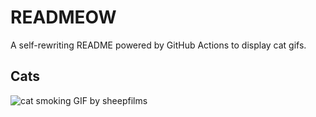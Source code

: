 # READMEOW

A self-rewriting README powered by GitHub Actions to display cat gifs.

## Cats

![cat smoking GIF by sheepfilms](https://media0.giphy.com/media/l0ExdMHUDKteztyfe/200.gif?cid=9acd02dadfdoi4nnjihmt05f6b8chzzjqdyk1zvpipxtxanl&ep=v1_gifs_search&rid=200.gif&ct=g)
